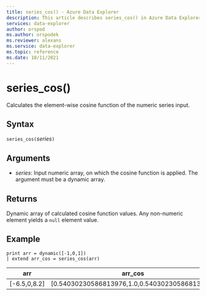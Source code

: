 ```yaml
---
title: series_cos() - Azure Data Explorer
description: This article describes series_cos() in Azure Data Explorer.
services: data-explorer
author: orspod
ms.author: orspodek
ms.reviewer: alexans
ms.service: data-explorer
ms.topic: reference
ms.date: 10/11/2021
---
```

# series_cos()

Calculates the element-wise cosine function of the numeric series input.

## Syntax

`series_cos(`*series*`)`

## Arguments

* *series*: Input numeric array, on which the cosine function is applied. The argument must be a dynamic array. 

## Returns

Dynamic array of calculated cosine function values. Any non-numeric element yields a `null` element value.

## Example

<!-- csl: https://help.kusto.windows.net/Samples -->
```kusto
print arr = dynamic([-1,0,1])
| extend arr_cos = series_cos(arr)
```

|arr|arr_cos|
|---|---|
|[-6.5,0,8.2]|[0.54030230586813976,1.0,0.54030230586813976]|

